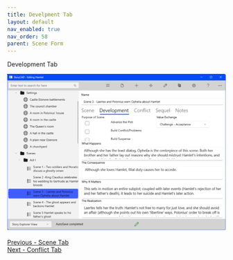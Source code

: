 ```yaml
---
title: Develpment Tab
layout: default
nav_enabled: true
nav_order: 58
parent: Scene Form
---
```


Development Tab

![](Scene-Development-Tab.png)
 <br/>
 <br/>
[Previous - Scene Tab](Scene_Tab.md) <br/>
[Next - Conflict Tab](Conflict_Tab.md) <br/>
